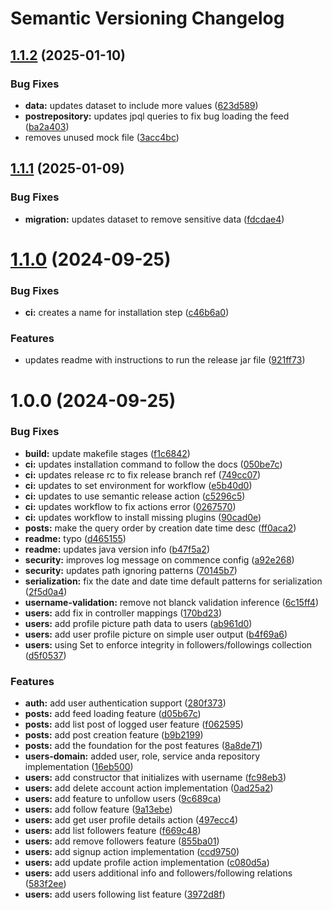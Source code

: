 # Semantic Versioning Changelog

## [1.1.2](https://github.com/rafael-rollo/tuitr-api/compare/v1.1.1...v1.1.2) (2025-01-10)


### Bug Fixes

* **data:** updates dataset to include more values ([623d589](https://github.com/rafael-rollo/tuitr-api/commit/623d589aa17bb9aa61f5f7a2814c0cb6a69fd0c3))
* **postrepository:** updates jpql queries to fix bug loading the feed ([ba2a403](https://github.com/rafael-rollo/tuitr-api/commit/ba2a403beabb49b75f0ec417f60b426324147fee))
* removes unused mock file ([3acc4bc](https://github.com/rafael-rollo/tuitr-api/commit/3acc4bc62cd1696d08868b5f5bdf05d3e2379d5e))

## [1.1.1](https://github.com/rafael-rollo/tuitr-api/compare/v1.1.0...v1.1.1) (2025-01-09)


### Bug Fixes

* **migration:** updates dataset to remove sensitive data ([fdcdae4](https://github.com/rafael-rollo/tuitr-api/commit/fdcdae4802bfe6dac08709c172e39b005a9fef2b))

# [1.1.0](https://github.com/rafael-rollo/tuitr-api/compare/v1.0.0...v1.1.0) (2024-09-25)


### Bug Fixes

* **ci:** creates a name for installation step ([c46b6a0](https://github.com/rafael-rollo/tuitr-api/commit/c46b6a043c9134b7924bd78610fa00f4df594f19))


### Features

* updates readme with instructions to run the release jar file ([921ff73](https://github.com/rafael-rollo/tuitr-api/commit/921ff73e07c1c0e1deb188f166525762c9f6d255))

# 1.0.0 (2024-09-25)


### Bug Fixes

* **build:** update makefile stages ([f1c6842](https://github.com/rafael-rollo/tuitr-api/commit/f1c6842416b654724f1d515aef3b42e9d84636f1))
* **ci:** updates installation command to follow the docs ([050be7c](https://github.com/rafael-rollo/tuitr-api/commit/050be7cb8ccd43499a12f840a6a3ec750fc2e7b7))
* **ci:** updates release rc to fix release branch ref ([749cc07](https://github.com/rafael-rollo/tuitr-api/commit/749cc076ee83a87fa0552672ed6fe8921527de66))
* **ci:** updates to set environment for workflow ([e5b40d0](https://github.com/rafael-rollo/tuitr-api/commit/e5b40d070b832d01d05b53e7e6d731d1567570c0))
* **ci:** updates to use semantic release action ([c5296c5](https://github.com/rafael-rollo/tuitr-api/commit/c5296c59cac8bdd046e83602f3150fed5c7f1d38))
* **ci:** updates workflow to fix actions error ([0267570](https://github.com/rafael-rollo/tuitr-api/commit/02675709a952171be73154859c87cb0a45164db7))
* **ci:** updates workflow to install missing plugins ([90cad0e](https://github.com/rafael-rollo/tuitr-api/commit/90cad0ee10abb4572439d06832c9abc9b24bddc8))
* **posts:** make the query order by creation date time desc ([ff0aca2](https://github.com/rafael-rollo/tuitr-api/commit/ff0aca261f00542b46c5b3519e7f43b68fe67f6a))
* **readme:** typo ([d465155](https://github.com/rafael-rollo/tuitr-api/commit/d465155585ec96a1d11fd0680b2d210ba1596646))
* **readme:** updates java version info ([b47f5a2](https://github.com/rafael-rollo/tuitr-api/commit/b47f5a2605512b68aade8d5f62310f3ecbe7769a))
* **security:** improves log message on commence config ([a92e268](https://github.com/rafael-rollo/tuitr-api/commit/a92e2687eaae2d6aee95e341db03d11c0f9aae82))
* **security:** updates path ignoring patterns ([70145b7](https://github.com/rafael-rollo/tuitr-api/commit/70145b73d906d6170faee575e4f89ea52ac73234))
* **serialization:** fix the date and date time default patterns for serialization ([2f5d0a4](https://github.com/rafael-rollo/tuitr-api/commit/2f5d0a4cad47089b60bed073b2a491b655e7218d))
* **username-validation:** remove not blanck validation inference ([6c15ff4](https://github.com/rafael-rollo/tuitr-api/commit/6c15ff4a27ba2a70d5aef05a5c85f47aa7c8725a))
* **users:** add fix in controller mappings ([170bd23](https://github.com/rafael-rollo/tuitr-api/commit/170bd23806b74bae9e66ccc32c432ddbdace2a60))
* **users:** add profile picture path data to users ([ab961d0](https://github.com/rafael-rollo/tuitr-api/commit/ab961d03bb5a9b68b2da9390a6c280e7c6ecb48e))
* **users:** add user profile picture on simple user output ([b4f69a6](https://github.com/rafael-rollo/tuitr-api/commit/b4f69a68aac0d3093140275a8bfa689f27d4da56))
* **users:** using Set to enforce integrity in followers/followings collection ([d5f0537](https://github.com/rafael-rollo/tuitr-api/commit/d5f0537a82eeef1c14bcb6ab0fb82c41a68d8c86))


### Features

* **auth:** add user authentication support ([280f373](https://github.com/rafael-rollo/tuitr-api/commit/280f3731a8b09e1c8d541b3cd65654acb120f433))
* **posts:** add feed loading feature ([d05b67c](https://github.com/rafael-rollo/tuitr-api/commit/d05b67c57f4cbb4b12d426c6b1d899b34ed6814e))
* **posts:** add list post of logged user feature ([f062595](https://github.com/rafael-rollo/tuitr-api/commit/f06259581d10ae93d9ed55f1fd59889c5176a222))
* **posts:** add post creation feature ([b9b2199](https://github.com/rafael-rollo/tuitr-api/commit/b9b21991b9c9382c3584fb054aaa6fc8cd9ea0f6))
* **posts:** add the foundation for the post features ([8a8de71](https://github.com/rafael-rollo/tuitr-api/commit/8a8de71eb0f7c7f532fa68dcbe3b781bacb2c47a))
* **users-domain:** added user, role, service anda repository implementation ([16eb500](https://github.com/rafael-rollo/tuitr-api/commit/16eb5008b17d68f76d15588c317a6df22f564c2f))
* **users:** add constructor that initializes with username ([fc98eb3](https://github.com/rafael-rollo/tuitr-api/commit/fc98eb3b13205c0386183b8d7cd13cbd1f9431d4))
* **users:** add delete account action implementation ([0ad25a2](https://github.com/rafael-rollo/tuitr-api/commit/0ad25a2b2db21c75ded5ab0946898698ecf477cc))
* **users:** add feature to unfollow users ([9c689ca](https://github.com/rafael-rollo/tuitr-api/commit/9c689ca0298a3d58308020e6bd57ea7479e9158b))
* **users:** add follow feature ([9a13ebe](https://github.com/rafael-rollo/tuitr-api/commit/9a13ebe7705bf328e42a8ba6abd1ff747b487092))
* **users:** add get user profile details action ([497ecc4](https://github.com/rafael-rollo/tuitr-api/commit/497ecc46eb19760dd74322186f37e9c234ee4106))
* **users:** add list followers feature ([f669c48](https://github.com/rafael-rollo/tuitr-api/commit/f669c48570ea56c3f7f755003a388f2a46166561))
* **users:** add remove followers feature ([855ba01](https://github.com/rafael-rollo/tuitr-api/commit/855ba010bfb63e572a9b6192ee39a99f076ff3c0))
* **users:** add signup action implementation ([ccd9750](https://github.com/rafael-rollo/tuitr-api/commit/ccd9750d117deaf168f5a4e9a515dd5240b12e74))
* **users:** add update profile action implementation ([c080d5a](https://github.com/rafael-rollo/tuitr-api/commit/c080d5a7e35d4bc066f021df51620176111ecb9b))
* **users:** add users additional info and followers/following relations ([583f2ee](https://github.com/rafael-rollo/tuitr-api/commit/583f2ee972c0ed83dd0b5ba2c124476b1067cd75))
* **users:** add users following list feature ([3972d8f](https://github.com/rafael-rollo/tuitr-api/commit/3972d8f9c112a41b07defe67165b3e7b2567b3a4))
